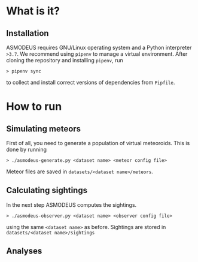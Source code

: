 # What is it?

## Installation
ASMODEUS requires GNU/Linux operating system and a Python interpreter `>3.7`.
We recommend using `pipenv` to manage a virtual environment. After cloning the repository
and installing `pipenv`, run

    > pipenv sync
  
to collect and install correct versions of dependencies from `Pipfile`.

# How to run
## Simulating meteors
First of all, you need to generate a population of virtual meteoroids. This is done by running

    > ./asmodeus-generate.py <dataset name> <meteor config file>
    
Meteor files are saved in `datasets/<dataset name>/meteors`.

## Calculating sightings
In the next step ASMODEUS computes the sightings.

    > ./asmodeus-observer.py <dataset name> <observer config file>
    
using the same `<dataset name>` as before. Sightings are stored in `datasets/<dataset name>/sightings`

## Analyses
